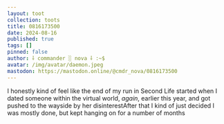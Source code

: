 ```yaml
---
layout: toot
collection: toots
title: 0816173500
date: 2024-08-16
published: true
tags: []
pinned: false
author: ⸸ commander ░ nova ⸸ :~$
avatar: /img/avatar/daemon.jpeg
mastodon: https://mastodon.online/@cmdr_nova/0816173500
---
```


I honestly kind of feel like the end of my run in Second Life started when I dated someone within the virtual world, _again_, earlier this year, and got pushed to the wayside by her disinterestAfter that I kind of just decided I was mostly done, but kept hanging on for a number of months
